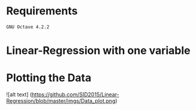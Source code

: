 
 # Requirements
    GNU Octave 4.2.2
 
 
# Linear-Regression with one variable

# Plotting the Data


![alt text] (https://github.com/SID2015/Linear-Regression/blob/master/imgs/Data_plot.png)


